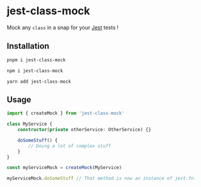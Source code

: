 
# jest-class-mock

Mock any `class` in a snap for your [Jest](https://jestjs.io/fr/) tests !
## Installation

```bash
pnpm i jest-class-mock
```

```bash
npm i jest-class-mock
```

```pnpm
yarn add jest-class-mock
```    
## Usage

```typescript
import { createMock } from 'jest-class-mock'

class MyService {
    constructor(private otherService: OtherService) {}

    doSomeStuff() {
        // Doing a lot of complex stuff
    }
}

const myServiceMock = createMock(MyService)

myServiceMock.doSomeStuff // That method is now an instance of jest.fn()
```